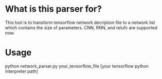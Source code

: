 # What is this parser for?
This tool is to transform tensorflow network decription file to a network list which contains the size of parameters.
CNN, RNN, and relufc are supported now. 
# Usage
python network_parser.py your_tensorflow_file [your tensorflow python interpreter path]
